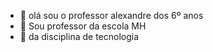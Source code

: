 - 👋 olá sou o professor alexandre dos 6º anos
- 👀 Sou professor da escola MH
- 🌱 da disciplina de tecnologia
<!---
professoralets/professoralets is a ✨ special ✨ repository because its `README.md` (this file) appears on your GitHub profile.
You can click the Preview link to take a look at your changes.
--->
